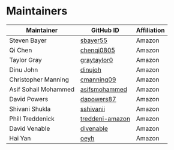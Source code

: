 # Maintainers
| Maintainer | GitHub ID | Affiliation |
| --------------- | --------- | ----------- |
| Steven Bayer | [sbayer55](https://github.com/sbayer55) | Amazon |
| Qi Chen | [chenqi0805](https://github.com/chenqi0805) | Amazon |
| Taylor Gray | [graytaylor0](https://github.com/graytaylor0) | Amazon |
| Dinu John |  [dinujoh](https://github.com/dinujoh) | Amazon |
| Christopher Manning | [cmanning09](https://github.com/cmanning09) | Amazon |
| Asif Sohail Mohammed | [asifsmohammed](https://github.com/asifsmohammed) | Amazon |
| David Powers | [dapowers87](https://github.com/dapowers87) | Amazon |
| Shivani Shukla | [sshivanii](https://github.com/sshivanii) | Amazon |
| Phill Treddenick | [treddeni-amazon](https://github.com/treddeni-amazon) | Amazon |
| David Venable | [dlvenable](https://github.com/dlvenable) | Amazon |
| Hai Yan | [oeyh](https://github.com/oeyh) | Amazon |
